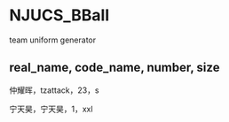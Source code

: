 # NJUCS_BBall
team uniform generator

## real_name, code_name, number, size
仲耀晖，tzattack，23，s

宁天昊，宁天昊，1，xxl
